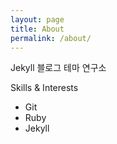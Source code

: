 ```yaml
---
layout: page
title: About
permalink: /about/
---
```


Jekyll 블로그 테마 연구소

Skills & Interests
  * Git
  * Ruby
  * Jekyll
